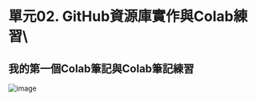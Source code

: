 # 單元02. GitHub資源庫實作與Colab練習\

## 我的第一個Colab筆記與Colab筆記練習

![image](https://github.com/Phongciuciu123/Typhoon_U1114171005/assets/162242571/51d3e781-77ff-4a4e-b3a0-4ecd2e9da5c4)
